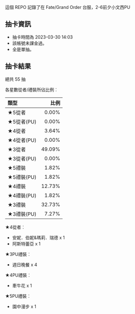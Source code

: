 這個 REPO 記錄了在 Fate/Grand Order 台服，2-6前夕小文西PU

抽卡資訊
-------

* 抽卡時間為 2023-03-30 14:03
* 該帳號未課金過。
* 全是單抽。

抽卡結果
-------

總共 55 抽

各星數從者/禮裝所佔比例︰

| 類型        |   比例 |
| :---------- | -----: |
| ★5從者     |  0.00% |
| ★5從者(PU) |  0.00% |
| ★4從者     |  3.64% |
| ★4從者(PU) |  0.00% |
| ★3從者     | 49.09% |
| ★3從者(PU) |  0.00% |
| ★5禮裝     |  1.82% |
| ★5禮裝(PU) |  1.82% |
| ★4禮裝     | 12.73% |
| ★4禮裝(PU) |  1.82% |
| ★3禮裝     | 32.73% |
| ★3禮裝(PU) |  7.27% |

★4從者︰

* 安妮．伯妮&瑪莉．瑞德 x 1
* 阿斯特蕾亞 x 1

★3PU禮裝︰

* 週日晚餐 x 4

★4PU禮裝︰

* 牽牛花 x 1

★5PU禮裝︰

* 園中漫步 x 1

